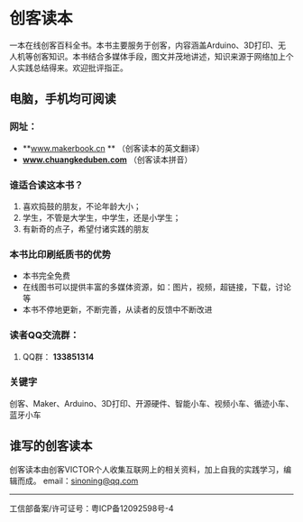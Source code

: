 # 创客读本 
一本在线创客百科全书。本书主要服务于创客，内容涵盖Arduino、3D打印、无人机等创客知识。本书结合多媒体手段，图文并茂地讲述，知识来源于网络加上个人实践总结得来。欢迎批评指正。

                               
电脑，手机均可阅读
---

### 网址：
    
 * **www.makerbook.cn ** （创客读本的英文翻译）
 * **www.chuangkeduben.com** （创客读本拼音）

### 谁适合读这本书？

1. 喜欢捣鼓的朋友，不论年龄大小；
2. 学生，不管是大学生，中学生，还是小学生；
3. 有新奇的点子，希望付诸实践的朋友


### 本书比印刷纸质书的优势
* 本书完全免费
* 在线图书可以提供丰富的多媒体资源，如：图片，视频，超链接，下载，讨论等
* 本书不停地更新，不断完善，从读者的反馈中不断改进




### 读者QQ交流群：
1. QQ群： **133851314**



### 关键字
创客、Maker、Arduino、3D打印、开源硬件、智能小车、视频小车、循迹小车、蓝牙小车


## 谁写的创客读本

创客读本由创客VICTOR个人收集互联网上的相关资料，加上自我的实践学习，编辑而成。
email：sinoning@qq.com




















---


工信部备案/许可证号：粤ICP备12092598号-4
             





